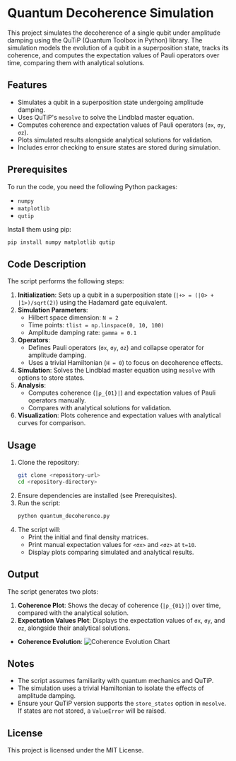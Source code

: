 # Quantum Decoherence Simulation

This project simulates the decoherence of a single qubit under amplitude damping using the QuTiP (Quantum Toolbox in Python) library. The simulation models the evolution of a qubit in a superposition state, tracks its coherence, and computes the expectation values of Pauli operators over time, comparing them with analytical solutions.

## Features
- Simulates a qubit in a superposition state undergoing amplitude damping.
- Uses QuTiP's `mesolve` to solve the Lindblad master equation.
- Computes coherence and expectation values of Pauli operators (`σx`, `σy`, `σz`).
- Plots simulated results alongside analytical solutions for validation.
- Includes error checking to ensure states are stored during simulation.

## Prerequisites
To run the code, you need the following Python packages:
- `numpy`
- `matplotlib`
- `qutip`

Install them using pip:
```bash
pip install numpy matplotlib qutip
```

## Code Description
The script performs the following steps:
1. **Initialization**: Sets up a qubit in a superposition state (`|+> = (|0> + |1>)/sqrt(2)`) using the Hadamard gate equivalent.
2. **Simulation Parameters**:
   - Hilbert space dimension: `N = 2`
   - Time points: `tlist = np.linspace(0, 10, 100)`
   - Amplitude damping rate: `gamma = 0.1`
3. **Operators**:
   - Defines Pauli operators (`σx`, `σy`, `σz`) and collapse operator for amplitude damping.
   - Uses a trivial Hamiltonian (`H = 0`) to focus on decoherence effects.
4. **Simulation**: Solves the Lindblad master equation using `mesolve` with options to store states.
5. **Analysis**:
   - Computes coherence (`|ρ_{01}|`) and expectation values of Pauli operators manually.
   - Compares with analytical solutions for validation.
6. **Visualization**: Plots coherence and expectation values with analytical curves for comparison.

## Usage
1. Clone the repository:
   ```bash
   git clone <repository-url>
   cd <repository-directory>
   ```
2. Ensure dependencies are installed (see Prerequisites).
3. Run the script:
   ```bash
   python quantum_decoherence.py
   ```
4. The script will:
   - Print the initial and final density matrices.
   - Print manual expectation values for `<σx>` and `<σz>` at `t=10`.
   - Display plots comparing simulated and analytical results.

## Output
The script generates two plots:
1. **Coherence Plot**: Shows the decay of coherence (`|ρ_{01}|`) over time, compared with the analytical solution.
2. **Expectation Values Plot**: Displays the expectation values of `σx`, `σy`, and `σz`, alongside their analytical solutions.
- **Coherence Evolution**: ![Coherence Evolution Chart](/amplitude_damping.png/qubit_noise_simulation_results.png.)


## Notes
- The script assumes familiarity with quantum mechanics and QuTiP.
- The simulation uses a trivial Hamiltonian to isolate the effects of amplitude damping.
- Ensure your QuTiP version supports the `store_states` option in `mesolve`. If states are not stored, a `ValueError` will be raised.

## License
This project is licensed under the MIT License.
